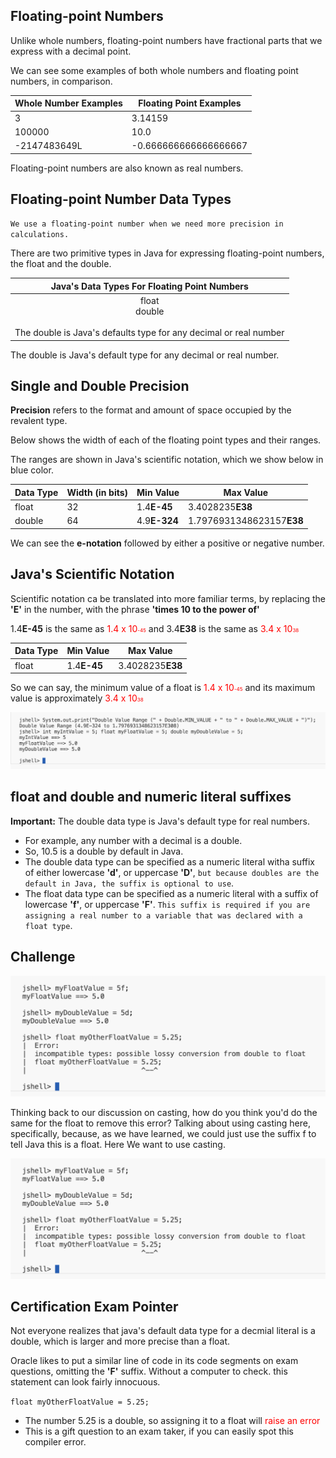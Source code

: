 ## Floating-point Numbers
Unlike whole numbers, floating-point numbers have fractional parts that we express with a decimal point.

We can see some examples of both whole numbers and floating point numbers, in comparison.

| Whole Number Examples | Floating Point Examples |
| -- | -- |
| 3 | 3.14159 |
| 100000 | 10.0 |
| -2147483649L | -0.666666666666666667 |

Floating-point numbers are also known as real numbers.

## Floating-point Number Data Types
`We use a floating-point number when we need more precision in calculations.`

There are two primitive types in Java for expressing floating-point numbers, the float and the double.

| Java's Data Types For Floating Point Numbers |
| -- |
|<center>float<br>double</center><br> The double is Java's defaults type for any decimal or real number|

The double is Java's default type for any decimal or real number.

## Single and Double Precision
<b>Precision</b> refers to the format and amount of space occupied by the revalent type.

Below shows the width of each of the floating point types and their ranges.

The ranges are shown in Java's scientific notation, which we show below in blue color.

| Data Type | Width (in bits) | Min Value | Max Value |
| -- | -- | -- | -- |
| float | 32 | 1.4<b>E-45</b>| 3.4028235<b>E38</b> |
| double | 64 | 4.9<b>E-324</b>| 1.7976931348623157<b>E38</b> |

We can see the <b>e-notation</b> followed by either a positive or negative number.

## Java's Scientific Notation
Scientific notation ca be translated into more familiar terms, by replacing the <b>'E'</b> in the number, with the phrase <b>'times 10 to the power of'</b>

1.4<b>E-45</b> is the same as <inline style="color: red">1.4 x 10<inline style="font-size: 8px">-45</inline></inline> and 3.4<b>E38</b> is the same as <inline style="color: red">3.4 x 10<inline style="font-size: 8px">38</inline></inline>

| Data Type | Min Value | Max Value |
| -- | -- | -- |
| float | 1.4<b>E-45</b> | 3.4028235<b>E38</b> |

So we can say, the minimum value of a float is <inline style="color: red">1.4 x 10<inline style="font-size: 8px">-45</inline></inline> and its maximum value is approximately <inline style="color: red">3.4 x 10<inline style="font-size: 8px">38</inline></inline>

![floating_point_double_value.png](floating_point_double_value.png)

## float and double and numeric literal suffixes

<b>Important:</b> The double data type is Java's default type for real numbers.
- For example, any number with a decimal is a double.
- So, 10.5 is a double by default in Java.
- The double data type can be specified as a numeric literal witha suffix of either lowercase <b>'d'</b>, or uppercase <b>'D'</b>, `but because doubles are the default in Java, the suffix is optional to use`.
- The float data type can be specified as a numeric literal with a suffix of lowercase <b>'f'</b>, or uppercase <b>'F'</b>. `This suffix is required if you are assigning a real number to a variable that was declared with a float type`.

## Challenge

![challenge_1.png](challenge_1.png)

Thinking back to our discussion on casting, how do you think you'd do the same for the float to remove this error? Talking about using casting here, specifically, because, as we have learned, we could just use the suffix f to tell Java this is a float. Here We want to use casting.

![challenge_1_resolved_using_suffix.png](challenge_1_resolved_using_suffix.png)

## Certification Exam Pointer

Not everyone realizes that java's default data type for a decmial literal is a double, which is larger and more precise than a float.

Oracle likes to put a similar line of code in its code segments on exam questions, omitting the <b>'F'</b> suffix. Without a computer to check. this statement can look fairly innocuous.

`float myOtherFloatValue = 5.25;`

- The number 5.25 is a double, so assigning it to a float will <inline style="color: red">raise an error</inline>
- This is a gift question to an exam taker, if you can easily spot this compiler error.